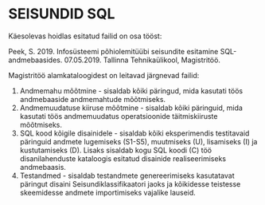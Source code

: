 # SEISUNDID SQL

Käesolevas hoidlas esitatud failid on osa tööst:

Peek, S. 2019. Infosüsteemi põhiolemitüübi seisundite esitamine SQL-andmebaasides. 07.05.2019. Tallinna Tehnikaülikool, Magistritöö. 

Magistritöö alamkataloogidest on leitavad järgnevad failid:
1. Andmemahu mõõtmine - sisaldab kõiki päringud, mida kasutati töös andmebaaside andmemahtude mõõtmiseks.
2. Andmemuudatuse kiiruse mõõtmine - sisaldab kõiki päringuid, mida kasutati töös andmemuudatus operatsioonide täitmiskiiruste mõõtmiseks.
3. SQL kood kõigile disainidele - sisaldab kõiki eksperimendis testitavaid päringuid andmete lugemiseks (S1-S5), muutmiseks (U), lisamiseks (I) ja kustutamiseks (D). Lisaks sisaldab kogu SQL koodi (C) töö disanilahenduste kataloogis esitatud disainide realiseerimiseks andmebaasis.
4. Testandmed - sisaldab testandmete genereerimiseks kasutatavat päringut disaini Seisundiklassifikaatori jaoks ja kõikidesse teistesse skeemidesse andmete importimiseks vajalike lauseid.
